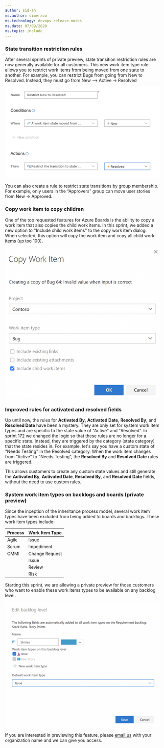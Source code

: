 ```yaml
---
author: sid-ah
ms.author: simerzou
ms.technology: devops-release-notes
ms.date: 07/09/2020
ms.topic: include
---
```


### State transition restriction rules

After several sprints of private preview, state transition restriction rules are now generally available for all customers. This new work item type rule allows you to restrict work items from being moved from one state to another. For example, you can restrict Bugs from going from New to Resolved. Instead, they must go from New –> Active -> Resolved  

&nbsp;<img src="../../media/172-boards-3-0.png" width="500">

You can also create a rule to restrict state transitions by group membership. For example, only users in the “Approvers” group can move user stories from New -> Approved.

### Copy work item to copy children

One of the top requested features for Azure Boards is the ability to copy a work item that also copies the child work items. In this sprint, we added a new option to &quot;Include child work items&quot; to the copy work item dialog. When selected, this option will copy the work item and copy all child work items (up too 100).  

&nbsp;<img src="../../media/172-boards-2-0.png" width="500">

### Improved rules for activated and resolved fields

Up until now, the rules for **Activated By**, **Activated Date**, **Resolved By**, and **Resolved Date** have been a mystery. They are only set for system work item types and are specific to the state value of "Active" and "Resolved". In sprint 172 we changed the logic so that these rules are no longer for a specific state. Instead, they are triggered by the category (state category) that the state resides in. For example, let's say you have a custom state of "Needs Testing" in the Resolved category. When the work item changes from "Active" to "Needs Testing", the **Resolved By** and **Resolved Date** rules are triggered.

This allows customers to create any custom state values and still generate the **Activated By**, **Activated Date**, **Resolved By**, and **Resolved Date** fields, without the need to use custom rules.
    
### System work item types on backlogs and boards (private preview)

Since the inception of the inheritance process model, several work item types have been excluded from being added to boards and backlogs. These work item types include:

| Process         | Work Item Type  | 
| :------------- | :------------------| 
| Agile             | Issue |
| Scrum           | Impediment |
| CMMI           | Change Request |
|                      | Issue |
|                      | Review |
|                      | Risk | 

Starting this sprint, we are allowing a private preview for those customers who want to enable these work items types to be available on any backlog level.  

&nbsp;<img src="../../media/172-boards-1-0.png" width="500">

If you are interested in previewing this feature, please <a href="mailto: dahellem@microsoft.com">email us</a> with your organization name and we can give you access.
